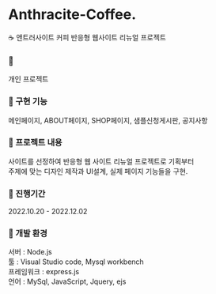# Anthracite-Coffee.
☕ 앤트러사이트 커피 반응형 웹사이트 리뉴얼 프로젝트


### 📌 
개인 프로젝트

### 📌 구현 기능
메인페이지, ABOUT페이지, SHOP페이지, 샘플신청게시판, 공지사항


### 📌 프로젝트 내용 
사이트를 선정하여 반응형 웹 사이트 리뉴얼 프로젝트로 기획부터 <br>
주제에 맞는 디자인 제작과 UI설계, 실제 페이지 기능들을 구현. <br>

### 📌  진행기간
2022.10.20 - 2022.12.02
<br>


### 📌 개발 환경
서버 : Node.js<br>
툴 : Visual Studio code, Mysql workbench<br>
프레임워크 : express.js<br>
언어 : MySql, JavaScript, Jquery, ejs<br>

